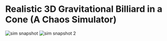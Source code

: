 # Realistic 3D Gravitational Billiard in a Cone (A Chaos Simulator)

![sim snapshot](https://github.com/swarmalator/grav-billiard-cone/blob/master/images/sim.png)
![sim snapshot 2](https://github.com/swarmalator/grav-billiard-cone/blob/master/images/sim2.png)

